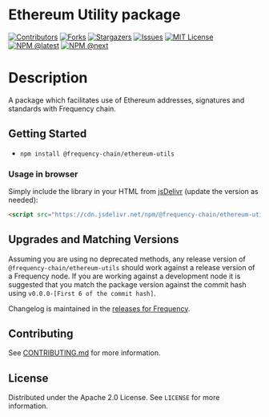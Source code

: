 # Ethereum Utility package

<!-- PROJECT SHIELDS -->
<!--
*** I'm using markdown "reference style" links for readability.
*** Reference links are enclosed in brackets [ ] instead of parentheses ( ).
*** See the bottom of this document for the declaration of the reference variables
*** for contributors-url, forks-url, etc. This is an optional, concise syntax you may use.
*** https://www.markdownguide.org/basic-syntax/#reference-style-links
-->

[![Contributors][contributors-shield]][contributors-url]
[![Forks][forks-shield]][forks-url]
[![Stargazers][stars-shield]][stars-url]
[![Issues][issues-shield]][issues-url]
[![MIT License][license-shield]][license-url]
[![NPM @latest][npm-shield]][npm-url]
[![NPM @next][npm-next-shield]][npm-next-url]

# Description

A package which facilitates use of Ethereum addresses, signatures and standards with Frequency chain.

<!-- GETTING STARTED -->

## Getting Started

- `npm install @frequency-chain/ethereum-utils`

### Usage in browser

Simply include the library in your HTML from [jsDelivr](https://www.jsdelivr.com/package/npm/@frequency-chain/ethereum-utils) (update the version as needed):

```html
<script src="https://cdn.jsdelivr.net/npm/@frequency-chain/ethereum-utils@0.0.1/dist/browser/frequency-ethereum-utils.umd.min.js"></script>
```

## Upgrades and Matching Versions

Assuming you are using no deprecated methods, any release version of `@frequency-chain/ethereum-utils` should work against a release version of a Frequency node.
If you are working against a development node it is suggested that you match the package version against the commit hash using `v0.0.0-[First 6 of the commit hash]`.

Changelog is maintained in the [releases for Frequency](https://github.com/frequency-chain/frequency/releases).


<!-- CONTRIBUTING -->

## Contributing

See [CONTRIBUTING.md](CONTRIBUTING.md) for more information.

<!-- LICENSE -->

## License

Distributed under the Apache 2.0 License. See `LICENSE` for more information.

<!-- MARKDOWN LINKS & IMAGES -->
<!-- https://www.markdownguide.org/basic-syntax/#reference-style-links -->

[contributors-shield]: https://img.shields.io/github/contributors/frequency-chain/frequency.svg?style=for-the-badge
[contributors-url]: https://github.com/frequency-chain/frequency/graphs/contributors
[forks-shield]: https://img.shields.io/github/forks/frequency-chain/frequency.svg?style=for-the-badge
[forks-url]: https://github.com/frequency-chain/frequency/network/members
[stars-shield]: https://img.shields.io/github/stars/frequency-chain/frequency.svg?style=for-the-badge
[stars-url]: https://github.com/frequency-chain/frequency/stargazers
[issues-shield]: https://img.shields.io/github/issues/frequency-chain/frequency.svg?style=for-the-badge
[issues-url]: https://github.com/frequency-chain/frequency/issues
[license-shield]: https://img.shields.io/github/license/frequency-chain/frequency.svg?style=for-the-badge
[license-url]: https://github.com/frequency-chain/frequency/blob/master/LICENSE
[npm-shield]: https://img.shields.io/npm/v/@frequency-chain/ethereum-utils?label=npm%20%40latest&style=for-the-badge
[npm-url]: https://www.npmjs.com/package/@frequency-chain/ethereum-utils
[npm-next-shield]: https://img.shields.io/npm/v/@frequency-chain/ethereum-utils/next?label=npm%20%40next&style=for-the-badge
[npm-next-url]: https://www.npmjs.com/package/@frequency-chain/ethereum-utils
